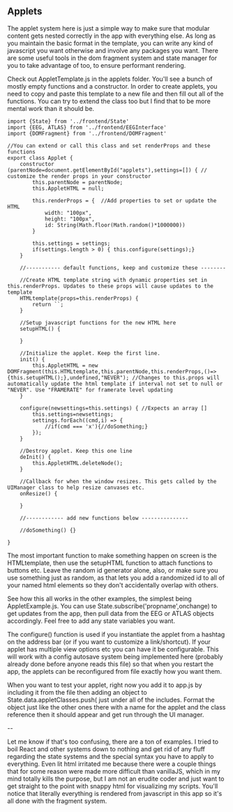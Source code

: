 ## Applets
The applet system here is just a simple way to make sure that modular content gets nested correctly in the app with everything else. As long as you maintain the basic format in the template, you can write any kind of javascript you want otherwise and involve any packages you want. There are some useful tools in the dom fragment system and state manager for you to take advantage of too, to ensure performant rendering.

Check out AppletTemplate.js in the applets folder. You'll see a bunch of mostly empty functions and a constructor. In order to create applets, you need to copy and paste this template to a new file and then fill out all of the functions. You can try to extend the class too but I find that to be more mental work than it should be. 

```
import {State} from '../frontend/State'
import {EEG, ATLAS} from '../frontend/EEGInterface'
import {DOMFragment} from '../frontend/DOMFragment'

//You can extend or call this class and set renderProps and these functions
export class Applet {
    constructor (parentNode=document.getElementById("applets"),settings=[]) { // customize the render props in your constructor
        this.parentNode = parentNode;
        this.AppletHTML = null;

        this.renderProps = {  //Add properties to set or update the HTML
            width: "100px",
            height: "100px",
            id: String(Math.floor(Math.random()*1000000))
        }

        this.settings = settings;
        if(settings.length > 0) { this.configure(settings);}
    }

    //----------- default functions, keep and customize these --------

    //Create HTML template string with dynamic properties set in this.renderProps. Updates to these props will cause updates to the template
    HTMLtemplate(props=this.renderProps) {
        return ``;
    }

    //Setup javascript functions for the new HTML here
    setupHTML() {

    }

    //Initialize the applet. Keep the first line.
    init() {
        this.AppletHTML = new DOMFragment(this.HTMLtemplate,this.parentNode,this.renderProps,()=>{this.setupHTML();},undefined,"NEVER"); //Changes to this.props will automatically update the html template if interval not set to null or "NEVER". Use "FRAMERATE" for framerate level updating
    }

    configure(newsettings=this.settings) { //Expects an array []
        this.settings=newsettings;
        settings.forEach((cmd,i) => {
            //if(cmd === 'x'){//doSomething;}
        });
    }

    //Destroy applet. Keep this one line
    deInit() {
        this.AppletHTML.deleteNode();
    }

    //Callback for when the window resizes. This gets called by the UIManager class to help resize canvases etc.
    onResize() {

    }

    //------------ add new functions below ---------------

    //doSomething() {}

}
```


The most important function to make something happen on screen is the HTMLtemplate, then use the setupHTML function to attach functions to buttons etc. Leave the random id generator alone, also, or make sure you use something just as random, as that lets you add a randomized id to all of your named html elements so they don't accidentally overlap with others. 

See how this all works in the other examples, the simplest being AppletExample.js. You can use State.subscribe('propname',onchange) to get updates from the app, then pull data from the EEG or ATLAS objects accordingly. Feel free to add any state variables you want. 

The configure() function is used if you instantiate the applet from a hashtag on the address bar (or if you want to customize a link/shortcut). If your applet has multiple view options etc you can have it be configurable. This will work with a config autosave system being implemented here (probably already done before anyone reads this file) so that when you restart the app, the applets can be reconfigured from file exactly how you want them.

When you want to test your applet, right now you add it to app.js by including it from the file then adding an object to 
State.data.appletClasses.push( just under all of the includes. Format the object just like the other ones there with a name for the applet and the class reference then it should appear and get run through the UI manager.

--

Let me know if that's too confusing, there are a ton of examples. I tried to boil React and other systems down to nothing and get rid of any fluff regarding the state systems and the special syntax you have to apply to everything. Even lit html irritated me because there were a couple things that for some reason were made more difficult than vanillaJS, which in my mind totally kills the purpose, but I am not an erudite coder and just want to get straight to the point with snappy html for visualizing my scripts. You'll notice that literally everything is rendered from javascript in this app so it's all done with the fragment system.
